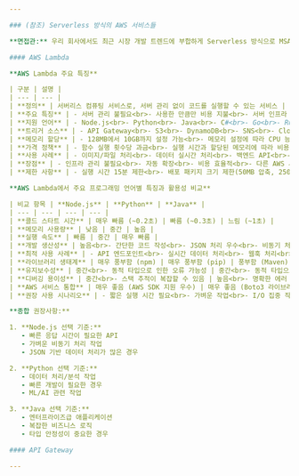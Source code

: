 ```yaml
---

### (참조) Serverless 방식의 AWS 서비스들

**면접관:** 우리 회사에서도 최근 시장 개발 트렌드에 부합하게 Serverless 방식으로 MSA 전환을 고려 중이에요. AWS를 활용해 Serverless 개발을 어떻게 해야 할지 지원자 본인 생각을 들어볼 수 있을까요?

#### AWS Lambda

**AWS Lambda 주요 특징**

| 구분 | 설명 |
| --- | --- |
| **정의** | 서버리스 컴퓨팅 서비스로, 서버 관리 없이 코드를 실행할 수 있는 서비스 |
| **주요 특징** | - 서버 관리 불필요<br>- 사용한 만큼만 비용 지불<br>- 서버 인프라 자동 확장/축소<br>- 15분까지의 실행 시간 제한<br>- 다양한 프로그래밍 언어 지원 |
| **지원 언어** | - Node.js<br>- Python<br>- Java<br>- C#<br>- Go<br>- Ruby |
| **트리거 소스** | - API Gateway<br>- S3<br>- DynamoDB<br>- SNS<br>- CloudWatch Events<br>- SQS |
| **메모리 할당** | - 128MB에서 10GB까지 설정 가능<br>- 메모리 설정에 따라 CPU 능력도 비례하여 할당 |
| **가격 정책** | - 함수 실행 횟수당 과금<br>- 실행 시간과 할당된 메모리에 따라 비용 계산<br>- 매월 1백만 건의 무료 요청 제공 |
| **사용 사례** | - 이미지/파일 처리<br>- 데이터 실시간 처리<br>- 백엔드 API<br>- ETL 작업<br>- 예약된 작업 실행 |
| **장점** | - 인프라 관리 불필요<br>- 자동 확장<br>- 비용 효율적<br>- 다른 AWS 서비스와 쉽게 통합 |
| **제한 사항** | - 실행 시간 15분 제한<br>- 배포 패키지 크기 제한(50MB 압축, 250MB 비압축)<br>- 동시 실행 제한(기본 1000개) |

**AWS Lambda에서 주요 프로그래밍 언어별 특징과 활용성 비교**

| 비교 항목 | **Node.js** | **Python** | **Java** |
| --- | --- | --- | --- |
| **콜드 스타트 시간** | 매우 빠름 (~0.2초) | 빠름 (~0.3초) | 느림 (~1초) |
| **메모리 사용량** | 낮음 | 중간 | 높음 |
| **실행 속도** | 빠름 | 중간 | 매우 빠름 |
| **개발 생산성** | 높음<br>- 간단한 코드 작성<br>- JSON 처리 우수<br>- 비동기 처리 강점 | 매우 높음<br>- 간결한 문법<br>- 풍부한 라이브러리<br>- 빠른 프로토타이핑 | 중간<br>- 상대적으로 많은 코드 필요<br>- 타입 안정성 우수 |
| **최적 사용 사례** | - API 엔드포인트<br>- 실시간 데이터 처리<br>- 웹훅 처리<br>- 이벤트 기반 작업 | - 데이터 처리/분석<br>- 머신러닝<br>- 자동화 스크립트<br>- ETL 작업 | - 복잡한 비즈니스 로직<br>- 엔터프라이즈 애플리케이션<br>- 대규모 시스템 통합 |
| **라이브러리 생태계** | 매우 풍부함 (npm) | 매우 풍부함 (pip) | 풍부함 (Maven) |
| **유지보수성** | 중간<br>- 동적 타입으로 인한 오류 가능성 | 중간<br>- 동적 타입으로 인한 오류 가능성 | 높음<br>- 정적 타입으로 안정성 높음 |
| **디버깅 용이성** | 중간<br>- 스택 추적이 복잡할 수 있음 | 높음<br>- 명확한 에러 메시지<br>- 간단한 디버깅 | 높음<br>- 풍부한 디버깅 도구<br>- 상세한 로깅 |
| **AWS 서비스 통합** | 매우 좋음 (AWS SDK 지원 우수) | 매우 좋음 (Boto3 라이브러리) | 매우 좋음 (AWS SDK) |
| **권장 사용 시나리오** | - 짧은 실행 시간 필요<br>- 가벼운 작업<br>- I/O 집중 작업 | - 데이터 처리<br>- 스크립팅 작업<br>- ML/AI 통합 | - 복잡한 비즈니스 로직<br>- 엔터프라이즈급 애플리케이션<br>- 고성능 필요 작업 |

**종합 권장사항:**

1. **Node.js 선택 기준:**
   - 빠른 응답 시간이 필요한 API
   - 가벼운 비동기 처리 작업
   - JSON 기반 데이터 처리가 많은 경우

2. **Python 선택 기준:**
   - 데이터 처리/분석 작업
   - 빠른 개발이 필요한 경우
   - ML/AI 관련 작업

3. **Java 선택 기준:**
   - 엔터프라이즈급 애플리케이션
   - 복잡한 비즈니스 로직
   - 타입 안정성이 중요한 경우

#### API Gateway

---
```

